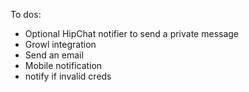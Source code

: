 To dos:
- Optional HipChat notifier to send a private message
- Growl integration
- Send an email
- Mobile notification
- notify if invalid creds